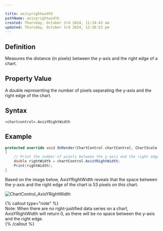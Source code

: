 ```yaml
---

title: axisyrightwidth
pathName: axisyrightwidth
created: Thursday, October 3rd 2024, 11:24:43 am
updated: Thursday, October 3rd 2024, 12:16:53 pm
---
```


## Definition

Measures the distance (in pixels) between the y-axis and the right edge of a chart.

## Property Value

A double representing the number of pixels separating the y-axis and the right edge of the chart.

## Syntax

`<chartcontrol>.AxisYRightWidth`

## Example

```csharp
protected override void OnRender(ChartControl chartControl, ChartScale chartScale)
{
    // Print the number of pixels between the y-axis and the right edge of the chart
    double rightWidth = chartControl.AxisYRightWidth;
    Print(rightWidth);
}
```

Based on the image below, AxisYRightWidth reveals that the space between the y-axis and the right edge of the chart is 53 pixels on this chart.

![ChartControl_AxisYRightWidth](chartcontrol_axisyrightwidth.png)

{% callout type="note" %}  
Note: When there are no right-justified data series on a chart, AxisYRightWidth will return 0, as there will be no space between the y-axis and the right edge.  
{% /callout %}
